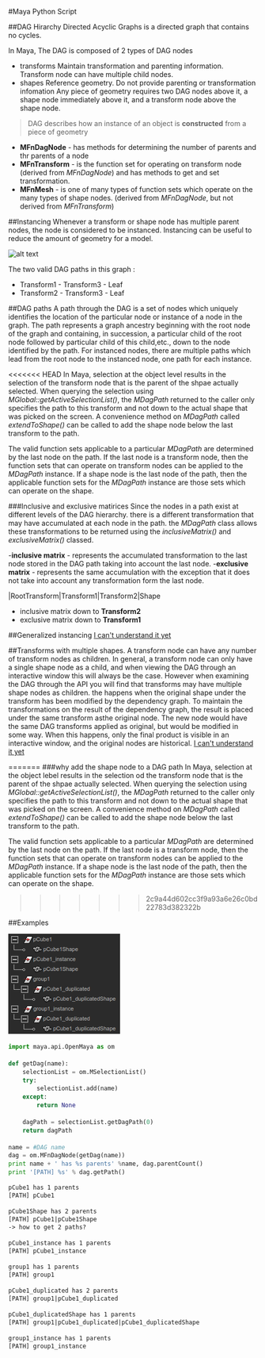 #Maya Python Script

##DAG Hirarchy
Directed Acyclic Graphs is a directed graph that contains no cycles.

In Maya, The DAG is composed of 2 types of DAG nodes
- transforms
    Maintain transformation and parenting information.
    Transform node can have multiple child nodes. 
- shapes
    Reference geometry. Do not provide parenting or transformation infomation
Any piece of geometry requires two DAG nodes above it, a shape node immediately above it, and a transform node above the shape node.

> DAG describes how an instance of an object is **constructed** from a piece of geometry

- **MFnDagNode** - has methods for determining the number of parents and thr parents of a node
- **MFnTransform** - is the function set for operating on transform node (derived from *MFnDagNode*) and has methods to get and set transformation.
- **MFnMesh** - is one of many types of function sets which operate on the many types of shape nodes. (derived from *MFnDagNode*, but not derived from *MFnTransform*)


##Instancing
Whenever a transform or shape node has multiple parent nodes, the node is considered to be instanced. Instancing can be useful to reduce the amount of geometry for a model.

![alt text](http://help.autodesk.com/cloudhelp/2016/ENU/Maya-SDK/images/comp_Transform01.png)

The two valid DAG paths in this graph :
- Transform1 - Transform3 - Leaf
- Transform2 - Transform3 - Leaf

##DAG paths
A path through the DAG is a set of nodes which uniquely identifies the location of the particular node or instance of a node in the graph. The path represents a graph ancestry beginning with the root node of the graph and containing, in succession, a particular child of the root node followed by particular child of this child,etc., down to the node identified by the path. For instanced nodes, there are multiple paths which lead from the root node to the instanced node, one path for each instance.

<<<<<<< HEAD
In Maya, selection at the object level results in the selection of the transform node that is the parent of the shpae actually selected. When querying the selection using *MGlobal::getActiveSelectionList()*, the *MDagPath* returned to the caller only specifies the path to this transform and not down to the actual shape that was picked on the screen. A convenience method on *MDagPath* called *extendToShape()* can be called to add the shape node below the last transform to the path.

The valid function sets applicable to a particular *MDagPath* are determined by the last node on the path. If the last node is a transform node, then the function sets that can operate on transform nodes can be applied to the *MDagPath* instance. If a shape node is the last node of the path, then the applicable function sets for the *MDagPath* instance are those sets which can operate on the shape.

###Inclusive and exclusive matirices
Since the nodes in a path exist at different levels of the DAG hierarchy. there is a different transformation that may have accumulated at each node in the path. the *MDagPath* class allows these transformations to be returned using the *inclusiveMatrix()* and *exclusiveMatrix()* classed.

-**inclusive matrix** - represents the accumulated transformation to the last node stored in the DAG path taking into account the last node.
-**exclusive matrix** - represents the same accumulation with the exception that it does not take into account any transformation form the last node.

|RootTransform|Transform1|Transform2|Shape
- inclusive matrix down to **Transform2**
- exclusive matrix down to **Transform1**

##Generalized instancing
[I can't understand it yet](http://help.autodesk.com/view/MAYAUL/2016/ENU/?guid=__files_DAG_Hierarchy_Generalized_instancing_htm)

##Transforms with multiple shapes.
A transform node can have any number of transform nodes as children. In general, a transform node can only have a single shape node as a child, and when viewing the DAG through an interactive window this will always be the case. However when examining the DAG through the API you will find that transforms may have multiple shape nodes as children. the happens when the original shape under the transform has been modified by the dependency graph. To maintain the transformations on the result of the dependency graph, the result is placed under the same transform asthe original node. The new node would have the same DAG transforms applied as original, but would be modified in some way. When this happens, only the final product is visible in an interactive window, and the original nodes are historical.
[I can't understand it yet](http://help.autodesk.com/view/MAYAUL/2016/ENU/?guid=__files_DAG_Hierarchy_Transforms_with_multiple_shapes_htm)

=======
###why add the shape node to a DAG path
In Maya, selection at the object lebel results in the selection od the transform node that is the parent of the shpae actually selected. When querying the selection using *MGlobal::getActiveSelectionList()*, the *MDagPath* returned to the caller only specifies the path to this transform and not down to the actual shape that was picked on the screen. A convenience method on *MDagPath* called *extendToShape()* can be called to add the shape node below the last transform to the path.

The valid function sets applicable to a particular *MDagPath* are determined by the last node on the path. If the last node is a transform node, then the function sets that can operate on transform nodes can be applied to the *MDagPath* instance. If a shape node is the last node of the path, then the applicable function sets for the *MDagPath* instance are those sets which can operate on the shape.
>>>>>>> 2c9a44d602cc3f9a93a6e26c0bd22783d382322b
    
##Examples

![alt text](images/md/dag_outliner.png)
```python
import maya.api.OpenMaya as om

def getDag(name):
    selectionList = om.MSelectionList()
    try:
        selectionList.add(name)
    except:
        return None
        
    dagPath = selectionList.getDagPath(0)
    return dagPath
    
name = #DAG name
dag = om.MFnDagNode(getDag(name))
print name + ' has %s parents' %name, dag.parentCount()
print '[PATH] %s' % dag.getPath()
```
```
pCube1 has 1 parents
[PATH] pCube1

pCube1Shape has 2 parents
[PATH] pCube1|pCube1Shape
-> how to get 2 paths?

pCube1_instance has 1 parents
[PATH] pCube1_instance

group1 has 1 parents
[PATH] group1

pCube1_duplicated has 2 parents
[PATH] group1|pCube1_duplicated

pCube1_duplicatedShape has 1 parents
[PATH] group1|pCube1_duplicated|pCube1_duplicatedShape

group1_instance has 1 parents
[PATH] group1_instance
```

    
